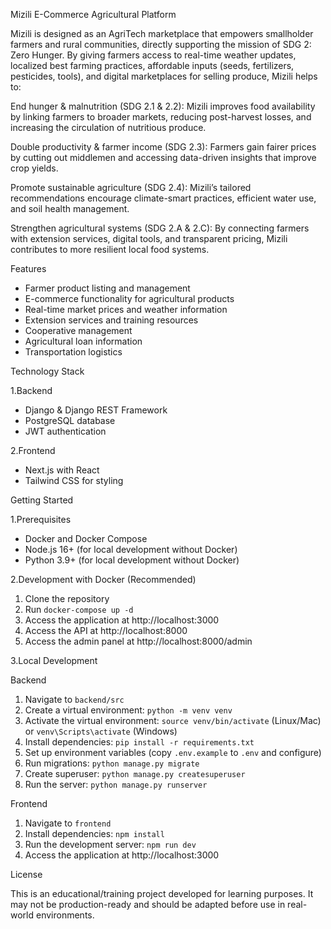 Mizili E-Commerce Agricultural Platform

Mizili is designed as an AgriTech marketplace that empowers smallholder farmers and rural communities, directly supporting the mission of SDG 2: Zero Hunger. By giving farmers access to real-time weather updates, localized best farming practices, affordable inputs (seeds, fertilizers, pesticides, tools), and digital marketplaces for selling produce, Mizili helps to:

End hunger & malnutrition (SDG 2.1 & 2.2): Mizili improves food availability by linking farmers to broader markets, reducing post-harvest losses, and increasing the circulation of nutritious produce.

Double productivity & farmer income (SDG 2.3): Farmers gain fairer prices by cutting out middlemen and accessing data-driven insights that improve crop yields.

Promote sustainable agriculture (SDG 2.4): Mizili’s tailored recommendations encourage climate-smart practices, efficient water use, and soil health management.

Strengthen agricultural systems (SDG 2.A & 2.C): By connecting farmers with extension services, digital tools, and transparent pricing, Mizili contributes to more resilient local food systems.

Features

- Farmer product listing and management
- E-commerce functionality for agricultural products
- Real-time market prices and weather information
- Extension services and training resources
- Cooperative management
- Agricultural loan information
- Transportation logistics

Technology Stack

1.Backend
- Django & Django REST Framework
- PostgreSQL database
- JWT authentication

2.Frontend
- Next.js with React
- Tailwind CSS for styling

Getting Started

1.Prerequisites
- Docker and Docker Compose
- Node.js 16+ (for local development without Docker)
- Python 3.9+ (for local development without Docker)

2.Development with Docker (Recommended)

1. Clone the repository
2. Run `docker-compose up -d`
3. Access the application at http://localhost:3000
4. Access the API at http://localhost:8000
5. Access the admin panel at http://localhost:8000/admin

3.Local Development

Backend
1. Navigate to `backend/src`
2. Create a virtual environment: `python -m venv venv`
3. Activate the virtual environment: `source venv/bin/activate` (Linux/Mac) or `venv\Scripts\activate` (Windows)
4. Install dependencies: `pip install -r requirements.txt`
5. Set up environment variables (copy `.env.example` to `.env` and configure)
6. Run migrations: `python manage.py migrate`
7. Create superuser: `python manage.py createsuperuser`
8. Run the server: `python manage.py runserver`

Frontend
1. Navigate to `frontend`
2. Install dependencies: `npm install`
3. Run the development server: `npm run dev`
4. Access the application at http://localhost:3000

License

This is an educational/training project developed for learning purposes. It may not be production-ready and should be adapted before use in real-world environments.
